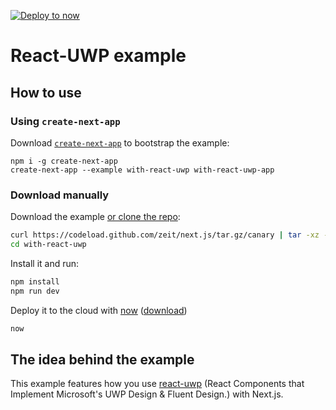 [![Deploy to now](https://deploy.now.sh/static/button.svg)](https://deploy.now.sh/?repo=https://github.com/zeit/next.js/tree/master/examples/with-react-uwp)
# React-UWP example

## How to use

### Using `create-next-app`

Download [`create-next-app`](https://github.com/segmentio/create-next-app) to bootstrap the example:

```
npm i -g create-next-app
create-next-app --example with-react-uwp with-react-uwp-app
```

### Download manually

Download the example [or clone the repo](https://github.com/zeit/next.js):

```bash
curl https://codeload.github.com/zeit/next.js/tar.gz/canary | tar -xz --strip=2 next.js-canary/examples/with-react-uwp
cd with-react-uwp
```

Install it and run:

```bash
npm install
npm run dev
```

Deploy it to the cloud with [now](https://zeit.co/now) ([download](https://zeit.co/download))

```bash
now
```

## The idea behind the example

This example features how you use [react-uwp](https://github.com/myxvisual/react-uwp) (React Components that Implement Microsoft's UWP Design & Fluent Design.) with Next.js.

